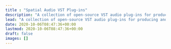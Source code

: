 ```yaml
---
title : "Spatial Audio VST Plug-ins"
description: "A collection of open-source VST audio plug-ins for producing and reproducing spatial sound scenes."
lead: "A collection of open-source VST audio plug-ins for producing and reproducing spatial sound scenes."
date: 2020-10-06T08:47:36+00:00
lastmod: 2020-10-06T08:47:36+00:00
draft: false
images: []
---
```

